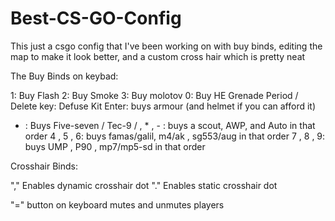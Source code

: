 # Best-CS-GO-Config
This just a csgo config that I've been working on with buy binds, editing the map to make it look better, and a custom cross hair which is pretty neat 

The Buy Binds on keybad: 

  1: Buy Flash
  2: Buy Smoke
  3: Buy molotov
  0: Buy HE Grenade
  Period / Delete key: Defuse Kit
  Enter: buys armour (and helmet if you can afford it)
  + : Buys Five-seven / Tec-9
  / , * , - : buys a scout, AWP, and Auto in that order
  4 , 5 , 6: buys famas/galil, m4/ak , sg553/aug in that order
  7 , 8 , 9: buys UMP , P90 , mp7/mp5-sd in that order
  
Crosshair Binds:
  
  "," Enables dynamic crosshair dot
  "." Enables static crosshair dot
  
"=" button on keyboard mutes and unmutes players
